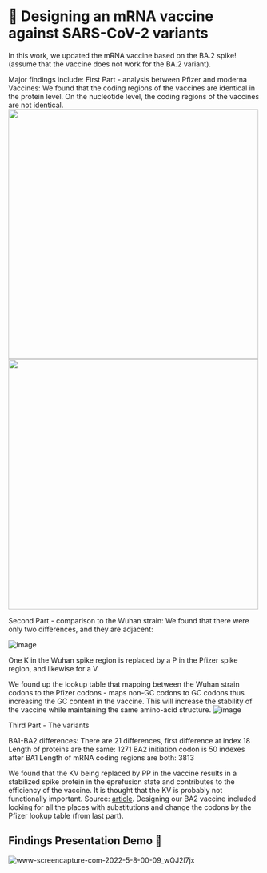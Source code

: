 # :test_tube: Designing an mRNA vaccine against SARS-CoV-2 variants
In this work, we updated the mRNA vaccine based on the BA.2 spike! (assume that the vaccine does not work for the BA.2 variant).


Major findings include:
First Part - analysis between Pfizer and moderna Vaccines:
We found that the coding regions of the vaccines are identical in the protein level.
On the nucleotide level, the coding regions of the vaccines are not identical.
<img src="https://user-images.githubusercontent.com/62726511/167273832-0b30c00d-adba-4f09-a937-be0107959cf7.png" width="500" >
<img src="https://user-images.githubusercontent.com/62726511/167273837-9c4359bc-ab6a-48d7-97bf-d19e36906388.png" width="500" >


Second Part - comparison to the Wuhan strain:
We found that there were only two differences, and they are adjacent:

![image](https://user-images.githubusercontent.com/62726511/167273901-9ffa7609-b1ec-499e-90ae-d9fb71569623.png)

One K in the Wuhan spike region is replaced by a P in the Pfizer spike region, and likewise for a V.

We found up the lookup table that mapping between the Wuhan strain codons to the Pfizer codons - 
maps non-GC codons to GC codons thus increasing the GC content in the vaccine. This will increase the stability of the vaccine while maintaining the same amino-acid structure.
![image](https://user-images.githubusercontent.com/62726511/167274192-22415134-42eb-493d-9752-39a6f60dcabd.png)

Third Part - The variants

BA1-BA2 differences:
There are 21 differences, first difference at index 18
Length of proteins are the same: 1271
BA2 initiation codon is 50 indexes after BA1
Length of mRNA coding regions are both: 3813


We found that the KV being replaced by PP in the vaccine results in a stabilized spike protein in the eprefusion state and contributes to the efficiency of the vaccine. It is thought that the KV is probably not functionally important. Source: [article](https://pubmed.ncbi.nlm.nih.gov/33466921/).
Designing our BA2 vaccine included looking for all the places with substitutions and change the codons by the Pfizer lookup table (from last part).




## Findings Presentation Demo 📝



![www-screencapture-com-2022-5-8-00-09_wQJ2l7jx](https://user-images.githubusercontent.com/62726511/167274240-ff753f11-2bae-4429-90da-dcfa3e9fcafd.gif)



